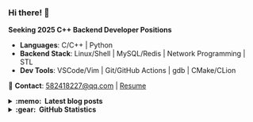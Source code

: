 ### Hi there! 👋

**Seeking 2025 C++ Backend Developer Positions**


- ​**Languages**: C/C++ | Python
- ​**Backend Stack**: Linux/Shell | MySQL/Redis | Network Programming | STL
- ​**Dev Tools**: VSCode/Vim | Git/GitHub Actions | gdb | CMake/CLion

📮 ​**Contact**: [582418227@qq.com](mailto:582418227@qq.com) | [Resume](./resume.pdf)

<details>
  <summary><b>:memo: &nbsp;Latest blog posts</b></summary>

<!-- BLOG-POST-LIST:START -->
- [论文笔记 - TextGCD](https://404notfixed.vercel.app/posts/textgcd/)
- [CMU 15-445 | Project #3 - Query Execution](https://404notfixed.vercel.app/posts/cmu-15445-project3/)
- [CMU 15-445 | Project #2 - Extendible Hash Index](https://404notfixed.vercel.app/posts/cmu-15445-project2/)
- [CMU 15-445 | Project #1 - Buffer Pool](https://404notfixed.vercel.app/posts/cmu-15445-project1/)
- [CMU 15-445 | Project #0 - C++ Primer](https://404notfixed.vercel.app/posts/cmu-15445-project0/)
<!-- BLOG-POST-LIST:END -->

</details>


<details>
  <summary><b>:gear: &nbsp;GitHub Statistics</b></summary>
  <br/>
    <p align="center>
      <img src="https://raw.githubusercontent.com/MiaoHN/MiaoHN/output/github-contribution-grid-snake.svg" />
    </p>
    <p align="center">
        <img height="137px" src="https://github-readme-stats.vercel.app/api?username=miaohn&hide_title=true&hide_border=true&show_icons=true&include_all_commits=true&count_private=true&line_height=21&theme=swift" /> <img height="137px" src="https://github-readme-stats.vercel.app/api/top-langs/?username=miaohn&hide=html&hide_title=true&hide_border=true&layout=compact&langs_count=8&theme=swift" />
    </p>
</details>
